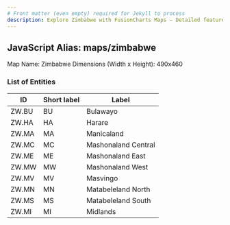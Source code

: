 ```yaml
---
# Front matter (even empty) required for Jekyll to process
description: Explore Zimbabwe with FusionCharts Maps – Detailed features for seamless integration. Try now & enhance your data visualization today! 
---
```


## JavaScript Alias: maps/zimbabwe

Map Name: Zimbabwe
Dimensions (Width x Height): 490x460





### List of Entities

ID | Short label | Label
---|---|---|
ZW.BU|BU|Bulawayo
ZW.HA|HA|Harare
ZW.MA|MA|Manicaland
ZW.MC|MC|Mashonaland Central
ZW.ME|ME|Mashonaland East
ZW.MW|MW|Mashonaland West
ZW.MV|MV|Masvingo
ZW.MN|MN|Matabeleland North
ZW.MS|MS|Matabeleland South
ZW.MI|MI|Midlands

